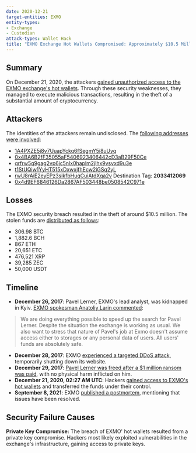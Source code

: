 ```yaml
---
date: 2020-12-21
target-entities: EXMO
entity-types:
- Exchange
- Custodian
attack-types: Wallet Hack
title: "EXMO Exchange Hot Wallets Compromised: Approximately $10.5 Million Stolen"
---
```


## Summary

On December 21, 2020, the attackers [gained unauthorized access to the EXMO exchange's hot wallets](https://info.exmo.com/en/notifications/exmo-security-incident-update/). Through these security weaknesses, they managed to execute malicious transactions, resulting in the theft of a substantial amount of cryptocurrency. 

## Attackers

The identities of the attackers remain undisclosed. The [following addresses were involved](https://info.exmo.com/en/notifications/exmo-security-incident-update/):

- [1A4PXZE5j8v7UuapYckq6fSegmY5i8uUyq](https://www.blockchain.com/explorer/addresses/btc/1A4PXZE5j8v7UuapYckq6fSegmY5i8uUyq)
- [0x4BA6B2fF35055aF5406923406442cD3aB29F50Ce](https://etherscan.io/address/0x4BA6B2fF35055aF5406923406442cD3aB29F50Ce)
- [qrfrw5q9gag2vp6jc5nlx0haplm2jlhx9vsvxd9u3e](https://www.blockchain.com/explorer/addresses/bch/qrfrw5q9gag2vp6jc5nlx0haplm2jlhx9vsvxd9u3e)
- [t1StUQiw1YyHT515xDxwxjfhEcw2iGSq2yL](https://zcashblockexplorer.com/address/t1StUQiw1YyHT515xDxwxjfhEcw2iGSq2yL)
- [rwU8rAiE2eyEPz3sikfbHuqCuiAtdXqa2v](https://xrpscan.com/account/rwU8rAiE2eyEPz3sikfbHuqCuiAtdXqa2v) Destination Tag: **2033412069**
- [0x4d9EF6846126Da2867AF503448be0508542C971e](https://etcblockexplorer.com/address/0x4d9EF6846126Da2867AF503448be0508542C971e)

## Losses

The EXMO security breach resulted in the theft of around $10.5 million. The stolen funds are [distributed as follows](https://www.theblock.co/post/88692/crypto-exchange-exmo-hacked):

- 306.98 BTC
- 1,882.6 BCH
- 867 ETH
- 20,651 ETC
- 476,521 XRP
- 39,285 ZEC
- 50,000 USDT

## Timeline

- **December 26, 2017**: Pavel Lerner, EXMO's lead analyst, was kidnapped in Kyiv. [EXMO spokesman Anatoliy Larin commented](https://www.bbc.com/news/business-42505261):
> We are doing everything possible to speed up the search for Pavel Lerner.
> Despite the situation the exchange is working as usual. We also want to stress that nature of Pavel's job at Exmo doesn't assume access either to storages or any personal data of users. All users' funds are absolutely safe.
- **December 28, 2017**: EXMO [experienced a targeted DDoS attack](https://www.ibtimes.co.uk/exmo-hack-uk-bitcoin-exchange-hit-ddos-attack-days-after-lead-analyst-was-kidnapped-1653141), temporarily shutting down its website.
- **December 29, 2017**: [Pavel Lerner was freed after a $1 million ransom was paid](https://www.reuters.com/article/us-ukraine-kidnapping-idUSKBN1EN1QB), with no physical harm inflicted on him. 
- **December 21, 2020, 02:27 AM UTC**: Hackers [gained access to EXMO's hot wallets](https://blog.merklescience.com/hacktrack/hack-track-exmo-hot-wallets) and transferred the funds under their control.
- **September 8, 2021**: EXMO [published a postmortem](https://info.exmo.com/en/notifications/the-2020-exmo-security-incident-resolved/), mentioning that issues have been resolved.

## Security Failure Causes

**Private Key Compromise:** The breach of EXMO' hot wallets resulted from a private key compromise. Hackers most likely exploited vulnerabilities in the exchange's infrastructure, gaining access to private keys. 

